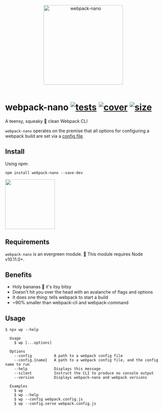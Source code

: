 [tests]: 	https://img.shields.io/circleci/project/github/shellscape/webpack-nano.svg
[tests-url]: https://circleci.com/gh/shellscape/webpack-nano

[cover]: https://codecov.io/gh/shellscape/webpack-nano/branch/master/graph/badge.svg
[cover-url]: https://codecov.io/gh/shellscape/webpack-nano

[size]: https://packagephobia.now.sh/badge?p=webpack-nano
[size-url]: https://packagephobia.now.sh/result?p=webpack-nano

<div align="center">
	<img width="256" src="https://raw.githubusercontent.com/shellscape/webpack-nano/master/assets/nano.svg?sanitize=true" alt="webpack-nano"><br/><br/>
</div>

# webpack-nano [![tests][tests]][tests-url] [![cover][cover]][cover-url] [![size][size]][size-url]

A teensy, squeaky 🐤 clean Webpack CLI

`webpack-nano` operates on the premise that all options for configuring a webpack build are set via a [config file](https://webpack.js.org/configuration/).

## Install

Using npm:

```console
npm install webpack-nano --save-dev
```

<a href="https://www.patreon.com/shellscape">
  <img src="https://c5.patreon.com/external/logo/become_a_patron_button@2x.png" width="160">
</a>

## Requirements

`webpack-nano` is an evergreen module. 🌲 This module requires Node v10.11.0+.

## Benefits

- Holy bananas 🍌 it's itsy bitsy
- Doesn't hit you over the head with an avalanche of flags and options
- It does one thing: tells webpack to start a build
- ~90% smaller than webpack-cli and webpack-command

## Usage

```console
$ npx wp --help

  Usage
    $ wp [...options]

  Options
    --config          A path to a webpack config file
    --config.{name}   A path to a webpack config file, and the config name to run
    --help            Displays this message
    --silent          Instruct the CLI to produce no console output
    --version         Displays webpack-nano and webpack versions

  Examples
    $ wp
    $ wp --help
    $ wp --config webpack.config.js
    $ wp --config.serve webpack.config.js
```

